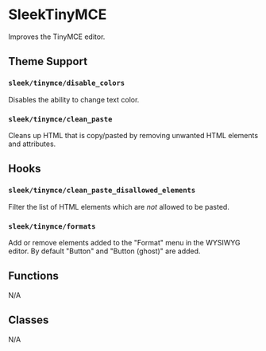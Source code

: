 # SleekTinyMCE

Improves the TinyMCE editor.

## Theme Support

### `sleek/tinymce/disable_colors`

Disables the ability to change text color.

### `sleek/tinymce/clean_paste`

Cleans up HTML that is copy/pasted by removing unwanted HTML elements and attributes.

## Hooks

### `sleek/tinymce/clean_paste_disallowed_elements`

Filter the list of HTML elements which are _not_ allowed to be pasted.

### `sleek/tinymce/formats`

Add or remove elements added to the "Format" menu in the WYSIWYG editor. By default "Button" and "Button (ghost)" are added.

## Functions

N/A

## Classes

N/A
